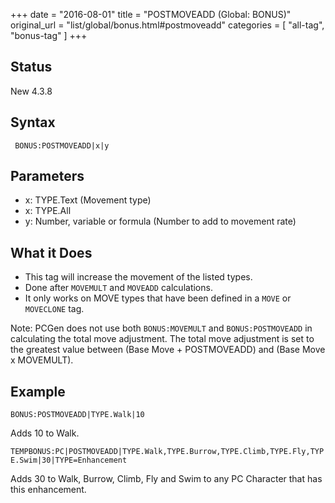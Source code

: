 +++
date = "2016-08-01"
title = "POSTMOVEADD (Global: BONUS)"
original_url = "list/global/bonus.html#postmoveadd"
categories = [ "all-tag", "bonus-tag" ]
+++

## Status

New 4.3.8

## Syntax

` BONUS:POSTMOVEADD|x|y`

## Parameters

-   x: TYPE.Text (Movement type)
-   x: TYPE.All
-   y: Number, variable or formula (Number to add to
    movement rate)



What it Does
------------

-   This tag will increase the movement of the listed types.
-   Done after `MOVEMULT` and `MOVEADD` calculations.
-   It only works on MOVE types that have been defined in a `MOVE` or
    `MOVECLONE` tag.

Note: PCGen does not use both `BONUS:MOVEMULT` and `BONUS:POSTMOVEADD`
in calculating the total move adjustment. The total move adjustment is
set to the greatest value between (Base Move + POSTMOVEADD) and (Base
Move x MOVEMULT).

Example
-------

`BONUS:POSTMOVEADD|TYPE.Walk|10`

Adds 10 to Walk.

`TEMPBONUS:PC|POSTMOVEADD|TYPE.Walk,TYPE.Burrow,TYPE.Climb,TYPE.Fly,TYPE.Swim|30|TYPE=Enhancement`

Adds 30 to Walk, Burrow, Climb, Fly and Swim to any PC Character that
has this enhancement.

